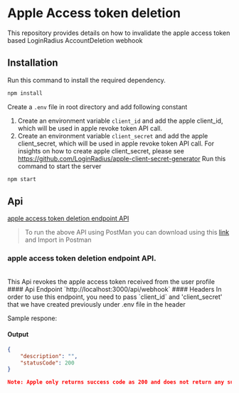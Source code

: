 # Apple Access token deletion 
This repository provides details on how to invalidate the apple access token based LoginRadius AccountDeletion webhook
## Installation
Run this command to install the required dependency.
``` bash
npm install 
```
Create a `.env` file in root directory and add following constant
 1. Create an environment variable `client_id` and add the apple client_id, which will be used in apple revoke token API call.
 2. Create an environment variable `client_secret` and add the apple client_secret, which will be used in apple revoke token API call.
 For insights on how to create apple client_secret, please see https://github.com/LoginRadius/apple-client-secret-generator
Run this command to start the server
```bash
npm start
```
## Api
 [apple access token deletion endpoint API](#apple-access-token-deletion-endpoint-API)<br>
>To run the above API using PostMan you can download using this [link](https://drive.google.com/file/d/1fE7o4XgAB0Rm8vWLq_D_N07vSxTUXZsm/view?usp=sharing) and Import in Postman 
 ### apple access token deletion endpoint API.
 <br>
 This Api revokes the apple access token received from the user profile
 #### Api Endpoint
 `http://localhost:3000/api/webhook`
 #### Headers
In order to use this endpoint, you need to pass `client_id` and 'client_secret' that we have created previously under .env file in the header

Sample respone: 

#### Output
```json
{
    "description": "",
    "statusCode": 200
}

Note: Apple only returns success code as 200 and does not return any success message/description
```

